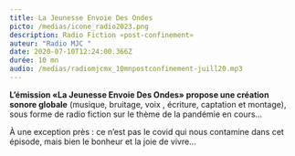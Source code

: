 ```yaml
---
title: La Jeunesse Envoie Des Ondes
picto: /medias/icone_radio2023.png
description: Radio Fiction «post-confinement»
auteur: "Radio MJC "
date: 2020-07-10T12:24:00.366Z
durée: 10 mn
audio: /medias/radiomjcmx_10mnpostconfinement-juill20.mp3
---
```

**L’émission «La Jeunesse Envoie Des Ondes»  propose une création sonore globale** (musique, bruitage, voix , écriture, captation et montage), sous forme de radio fiction sur le thème de la pandémie en cours... 

À une exception près : ce n’est pas le covid qui nous contamine dans cet épisode, mais bien le bonheur et la joie de vivre...